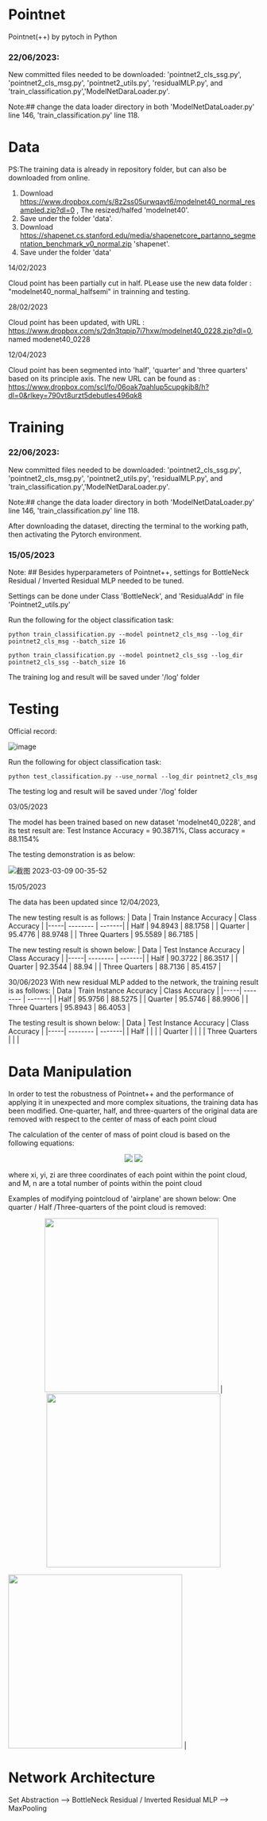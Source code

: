 # Pointnet
Pointnet(++) by pytoch in Python

### 22/06/2023: 

New committed files needed to be downloaded: 'pointnet2_cls_ssg.py', 'pointnet2_cls_msg.py', 'pointnet2_utils.py', 'residualMLP.py', and 'train_classification.py','ModelNetDaraLoader.py'.

Note:## change the data loader directory in both 'ModelNetDataLoader.py' line 146, 'train_classification.py' line 118.

# Data
PS:The training data is already in repository folder, but can also be downloaded from online.

1. Download https://www.dropbox.com/s/8z2ss05urwqavt6/modelnet40_normal_resampled.zip?dl=0 , The resized/halfed 'modelnet40'.
2. Save under the folder 'data'. 
3. Download https://shapenet.cs.stanford.edu/media/shapenetcore_partanno_segmentation_benchmark_v0_normal.zip 'shapenet'. 
4. Save under the folder 'data'

14/02/2023

Cloud point has been partially cut in half. PLease use the new data folder : "modelnet40_normal_halfsemi" in trainning and testing.

28/02/2023

Cloud point has been updated, with URL : https://www.dropbox.com/s/2dn3tqpip7i7hxw/modelnet40_0228.zip?dl=0, named modenet40_0228

12/04/2023

Cloud point has been segmented into 'half', 'quarter' and 'three quarters' based on its principle axis. The new URL can be found as : https://www.dropbox.com/scl/fo/06oak7qahlup5cupgkjb8/h?dl=0&rlkey=790vt8urzt5debutles496qk8

# Training

### 22/06/2023: 

New committed files needed to be downloaded: 'pointnet2_cls_ssg.py', 'pointnet2_cls_msg.py', 'pointnet2_utils.py', 'residualMLP.py', and 'train_classification.py','ModelNetDaraLoader.py'.

Note:## change the data loader directory in both 'ModelNetDataLoader.py' line 146, 'train_classification.py' line 118.


After downloading the dataset, directing the terminal to the working path, then activating the Pytorch environment. 

### 15/05/2023

Note: ## Besides hyperparameters of Pointnet++, settings for BottleNeck Residual / Inverted Residual MLP needed to be tuned. 

Settings can be done under Class 'BottleNeck', and 'ResidualAdd' in file 'Pointnet2_utils.py'

Run the following for the object classification task:

```
python train_classification.py --model pointnet2_cls_msg --log_dir pointnet2_cls_msg --batch_size 16

python train_classification.py --model pointnet2_cls_ssg --log_dir pointnet2_cls_ssg --batch_size 16
```

 

The training log and result will be saved under '/log' folder

# Testing

Official record:

![image](https://github.com/yukaiw23/pointnet/assets/114976583/e87aa765-7b0b-45eb-8191-31a413672620)


Run the following for object classification task:
```
python test_classification.py --use_normal --log_dir pointnet2_cls_msg
``` 
 


The testing log and result will be saved under '/log' folder

03/05/2023

The model has been trained based on new dataset 'modelnet40_0228', and its test result are: Test Instance Accuracy = 90.3871%, Class accuracy = 88.1154%

The testing demonstration is as below:

 

![截图 2023-03-09 00-35-52](https://user-images.githubusercontent.com/114976583/223773410-cce74421-cd36-46f2-8b33-a85f1d3c8644.png) 



15/05/2023

The data has been updated since 12/04/2023, 

The new testing result is as follows: 
| Data | Train Instance Accuracy | Class Accuracy |
|-----| -------- | -------|
| Half | 94.8943 | 88.1758 | 
| Quarter | 95.4776 | 88.9748 |
| Three Quarters | 95.5589 | 86.7185 |

The new testing result is shown below: 
| Data | Test Instance Accuracy | Class Accuracy |
|-----| -------- | -------|
| Half | 90.3722 | 86.3517 | 
| Quarter | 92.3544 | 88.94 |
| Three Quarters | 88.7136 | 85.4157 |


30/06/2023
With new residual MLP added to the network, the training result is as follows: 
| Data | Train Instance Accuracy | Class Accuracy |
|-----| -------- | -------|
| Half | 95.9756 | 88.5275 | 
| Quarter | 95.5746 | 88.9906 |
| Three Quarters | 95.8943 | 86.4053 |

The testing result is shown below:
| Data | Test Instance Accuracy | Class Accuracy |
|-----| -------- | -------|
| Half |  |  | 
| Quarter |  |  |
| Three Quarters |  |  |

# Data Manipulation
In order to test the robustness of Pointnet++ and the performance of applying it in unexpected and more complex situations, the training data has been modified. One-quarter, half, and three-quarters of the original data are removed with respect to the center of mass of each point cloud

The calculation of the center of mass of point cloud is based on the following equations: 
<p align="center">
   <img src = "https://user-images.githubusercontent.com/114976583/230176228-026453ed-4eb3-4c84-9cf0-6d8794553d97.png"> 
 



   <image src = "https://user-images.githubusercontent.com/114976583/230176365-756d54de-b066-4fd0-b014-4c26fc1ec1bc.png">
</p>

 
where xi, yi, zi are three coordinates of each point within the point cloud, and M, n are a total number of points within the point cloud

Examples of modifying pointcloud of 'airplane' are shown below: 
One quarter / Half /Three-quarters of the point cloud is removed: 
<p align="center">
  <img src = "https://user-images.githubusercontent.com/114976583/230169282-517eed79-8e81-46b1-b23d-2a0a5284b747.png" width="350" height="350"> | <img src = "https://user-images.githubusercontent.com/114976583/230169509-bb729cd7-ee94-4fa9-8564-f245c5ca3c87.png" width="350" height="350">


  <img src = "https://user-images.githubusercontent.com/114976583/230171098-d551fdff-b41e-4a6e-a2a9-cf4cd19571e6.png" width="350" height="350"> | <ima src = "https://user-images.githubusercontent.com/114976583/034ef693-19b1-4152-a4ce-e5ac57e92674.png" width="350" height="350">


</p>

# Network Architecture
Set Abstraction --> BottleNeck Residual / Inverted Residual MLP --> MaxPooling 

